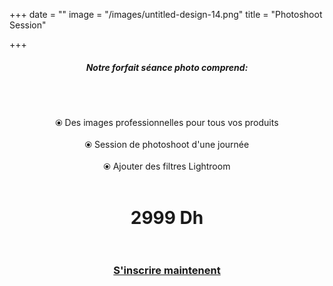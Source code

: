 +++
date = ""
image = "/images/untitled-design-14.png"
title = "Photoshoot Session"

+++
<h5 style="text-align:center;"><b>Notre forfait séance photo comprend:</b></h5><br><br><p style="text-align:center;">⦿ Des images professionnelles pour tous vos produits<br><br>⦿ Session de photoshoot d'une journée<br><br>⦿ Ajouter des filtres Lightroom<br><br></p>

<h1 style="text-align:center;">2999 Dh<br><br></h1>

<h3 style="text-align:center;"><a href="https://business-booster.netlify.app/fr/contact">S'inscrire maintenent</a></h3>